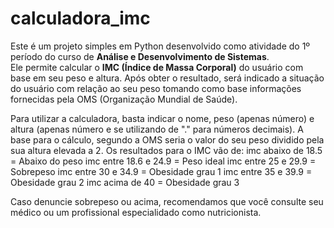 # calculadora_imc
Este é um projeto simples em Python desenvolvido como atividade do 1º período do curso de **Análise e Desenvolvimento de Sistemas**.  
Ele permite calcular o **IMC (Índice de Massa Corporal)** do usuário com base em seu peso e altura.
Após obter o resultado, será indicado a situação do usuário com relação ao seu peso tomando como base informações fornecidas pela OMS (Organização Mundial de Saúde).

Para utilizar a calculadora, basta indicar o nome, peso (apenas número) e altura (apenas número e se utilizando de "." para números decimais).
A base para o cálculo, segundo a OMS seria o valor do seu peso dividido pela sua altura elevada a 2.
Os resultados para o IMC vão de:
imc abaixo de 18.5 = Abaixo do peso
imc entre 18.6 e 24.9 = Peso ideal
imc entre 25 e 29.9 = Sobrepeso
imc entre 30 e 34.9 = Obesidade grau 1
imc entre 35 e 39.9 = Obesidade grau 2
imc acima de 40 = Obesidade grau 3

Caso denuncie sobrepeso ou acima, recomendamos que você consulte seu médico ou um profissional especialidado como nutricionista. 
